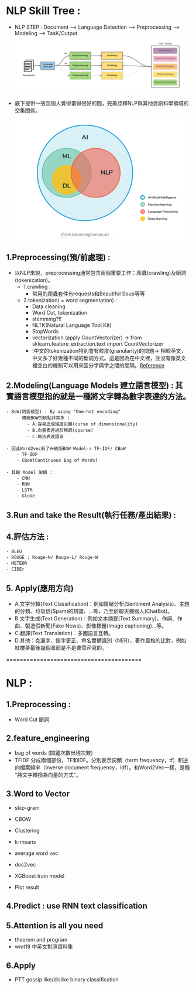 # NLP Skill Tree : 

- NLP STEP : Document --> Language Detection --> Preprocessing --> Modeling --> TasK/Output
![image](./data/img/nlp_3Step.png)


- 底下提供一張我個人覺得畫得很好的圖，完美詮釋NLP與其他資訊科學領域的交集關係。<br>
![image](./data/img/nlp.png)

## 1.Preprocessing(預/前處理) : 
- 以NLP來說，preprocessing通常包含兩個重要工作：爬蟲(crawling)及斷詞(tokenization)。
    - 1.crawling : 
        - 常用的爬蟲套件有requests和Beautiful Soup等等
    - 2.tokenization( = word segmentation) : 
        - Data cleaning
        - Word Cut, tokenization
        - stemming?!!
        - NLTK(Natural Language Tool Kit)
        - StopWords
        - vectorization (apply CountVectorizer) -> from sklearn.feature_extraction.text import CountVectorizer
        - !中文的tokenization特別會有粒度(granularity)的問題-> 相較英文，中文多了好幾種不同的斷詞方式。這是因為在中文裡，並沒有像英文裡空白的機制可以用來區分字與字之間的間隔。[Reference](https://medium.com/@derekliao_62575/nlp%E7%9A%84%E5%9F%BA%E6%9C%AC%E5%9F%B7%E8%A1%8C%E6%AD%A5%E9%A9%9F-i-%E8%AA%9E%E6%96%99%E7%9A%84%E9%A0%90%E8%99%95%E7%90%86-preprocessing-8538f0b763d6)

## 2.Modeling(Language Models 建立語言模型) : 其實語言模型指的就是一種將文字轉為數字表達的方法。
    - BoW(詞袋模型) : By using "One-hot encoding"
        - 傳統BOW的缺點非常多 :
            - A.容易造成維度災難(curse of dimensionality)
            - B.向量表達過於稀疏(sparse)
            - C.無法表達語意
    
    - 因此Word2vec有了升級版BOW Model-> TF-IDF/ CBoW
        - TF-IDF
        - CBoW(Continuous Bag of Words)
    
    - 其餘 Model 架構 : 
        - CNN
        - RNN
        - LSTM
        - GloVe

## 3.Run and take the Result(執行任務/產出結果) : 

## 4.評估方法 :
    - BLEU
    - ROUGE : Rouge-N/ Rouge-L/ Rouge-W
    - METEOR
    - CIDEr

## 5. Apply(應用方向)

- A.文字分類(Text Classification)：例如情緒分析(Sentiment Analysis)、主題的分類、垃圾信(Spam)的辨識、...等，乃至於聊天機器人(ChatBot)。
- B.文字生成(Text Generation)：例如文本摘要(Text Summary)、作詞、作曲、製造假新聞(Fake News)、影像標題(Image captioning)...等。
- C.翻譯(Text Translation)：多國語言互轉。
- D.其他：克漏字、錯字更正、命名實體識別（NER）、著作風格的比對，例如紅樓夢最後幾個章節是不是曹雪芹寫的。


========================================

# NLP : 

## 1.Preprocessing : 
   - Word Cut 斷詞

## 2.feature_engineering
   - bag of words (關鍵次數出現次數)
   - TFIDF 分成兩個部份，TF和IDF。分別表示詞頻（term frequency，tf）和逆向檔案頻率（inverse document frequency，idf）。和Word2Vec一樣，是種 "將文字轉換為向量的方式"。

## 3.Word to Vector
   - skip-gram
   - CBOW
   - Clustering
   - k-means
   - average word vec
   - doc2vec

   - XGBoost train model
   - Plot result

## 4.Predict : use RNN text classification

## 5.Attention is all you need 
   - theorem and program 
   - wmt19 中英文對照資料集

## 6.Apply
   - PTT gossip like/dislike binary classification
   